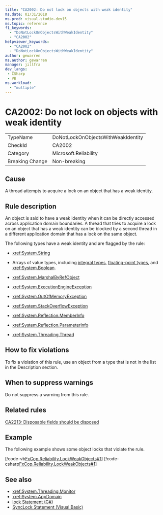 ```yaml
---
title: "CA2002: Do not lock on objects with weak identity"
ms.date: 01/31/2018
ms.prod: visual-studio-dev15
ms.topic: reference
f1_keywords:
  - "DoNotLockOnObjectsWithWeakIdentity"
  - "CA2002"
helpviewer_keywords:
  - "CA2002"
  - "DoNotLockOnObjectsWithWeakIdentity"
author: gewarren
ms.author: gewarren
manager: jillfra
dev_langs:
 - CSharp
 - VB
ms.workload:
  - "multiple"
---
```

# CA2002: Do not lock on objects with weak identity

|||
|-|-|
|TypeName|DoNotLockOnObjectsWithWeakIdentity|
|CheckId|CA2002|
|Category|Microsoft.Reliability|
|Breaking Change|Non-breaking|

## Cause

A thread attempts to acquire a lock on an object that has a weak identity.

## Rule description

An object is said to have a weak identity when it can be directly accessed across application domain boundaries. A thread that tries to acquire a lock on an object that has a weak identity can be blocked by a second thread in a different application domain that has a lock on the same object.

The following types have a weak identity and are flagged by the rule:

- <xref:System.String>

- Arrays of value types, including [integral types](/dotnet/csharp/language-reference/keywords/integral-types-table), [floating-point types](/dotnet/csharp/language-reference/keywords/floating-point-types-table), and <xref:System.Boolean>.

- <xref:System.MarshalByRefObject>

- <xref:System.ExecutionEngineException>

- <xref:System.OutOfMemoryException>

- <xref:System.StackOverflowException>

- <xref:System.Reflection.MemberInfo>

- <xref:System.Reflection.ParameterInfo>

- <xref:System.Threading.Thread>

## How to fix violations

To fix a violation of this rule, use an object from a type that is not in the list in the Description section.

## When to suppress warnings

Do not suppress a warning from this rule.

## Related rules

[CA2213: Disposable fields should be disposed](../code-quality/ca2213-disposable-fields-should-be-disposed.md)

## Example

The following example shows some object locks that violate the rule.

[!code-vb[FxCop.Reliability.LockWeakObjects#1](../code-quality/codesnippet/VisualBasic/ca2002-do-not-lock-on-objects-with-weak-identity_1.vb)]
[!code-csharp[FxCop.Reliability.LockWeakObjects#1](../code-quality/codesnippet/CSharp/ca2002-do-not-lock-on-objects-with-weak-identity_1.cs)]

## See also

- <xref:System.Threading.Monitor>
- <xref:System.AppDomain>
- [lock Statement (C#)](/dotnet/csharp/language-reference/keywords/lock-statement)
- [SyncLock Statement (Visual Basic)](/dotnet/visual-basic/language-reference/statements/synclock-statement)
